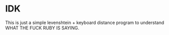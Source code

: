 # IDK
This is just a simple levenshtein + keyboard distance program to understand WHAT THE FUCK RUBY IS SAYING.